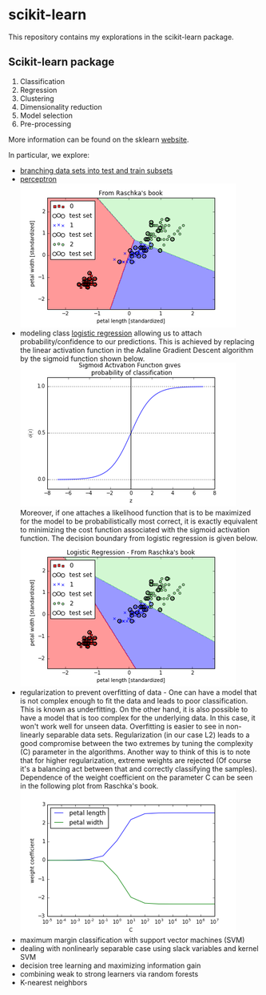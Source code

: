 scikit-learn
============

This repository contains my explorations in the scikit-learn package.

Scikit-learn package
--------------------

1. Classification  
2. Regression  
3. Clustering     
4. Dimensionality reduction    
5. Model selection    
6. Pre-processing   

More information can be found on the sklearn [website](http://scikit-learn.org/stable/).  
  
In particular, we explore:  
* [branching data sets into test and train subsets](https://github.com/FyzHsn/scikit-exploration/blob/master/Scikit_Script_Perceptron.py)  
* [perceptron](https://github.com/FyzHsn/scikit-exploration/blob/master/Scikit_Script_Perceptron.py)      
![](https://github.com/FyzHsn/scikit-exploration/blob/master/Perceptron_Iris.png?raw=true)  
* modeling class [logistic regression](https://github.com/FyzHsn/scikit-exploration/blob/master/Sckikit_Script_LogisticRegression.py) allowing us to attach probability/confidence to our predictions. This is achieved by replacing the linear activation function in the Adaline Gradient Descent algorithm by the sigmoid function shown below.        
![](https://github.com/FyzHsn/scikit-exploration/blob/master/SigmoidActivation.png?raw=true)  
Moreover, if one attaches a likelihood function that is to be maximized for the model to be probabilistically most correct, it is exactly equivalent to minimizing the cost function associated with the sigmoid activation function. The decision boundary from logistic regression is given below.    
![](https://github.com/FyzHsn/scikit-exploration/blob/master/LogisticRegression.png?raw=true)  
* regularization to prevent overfitting of data -  One can have a model that is not complex enough to fit the data and leads to poor classification. This is known as underfitting. On the other hand, it is also possible to have a model that is too complex for the underlying data. In this case, it won't work well for unseen data. Overfitting is easier to see in non-linearly separable data sets. Regularization (in our case L2) leads to a good compromise between the two extremes by tuning the complexity (C) parameter in the algorithms. Another way to think of this is to note that for higher regularization, extreme weights are rejected (Of course it's a balancing act between that and correctly classifying the samples). Dependence of the weight coefficient on the parameter C can be seen in the following plot from Raschka's book.  
![](https://github.com/FyzHsn/scikit-exploration/blob/master/weightcoeffcomplexity.png?raw=true)  
* maximum margin classification with support vector machines (SVM)    
* dealing with nonlinearly separable case using slack variables and kernel SVM  
* decision tree learning and maximizing  information gain  
* combining weak to strong learners via random forests  
* K-nearest neighbors  
